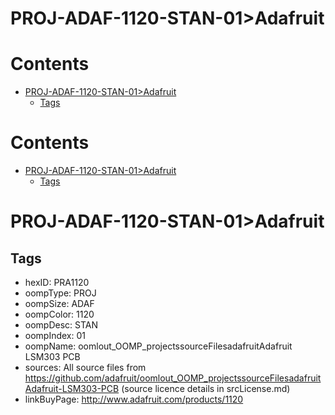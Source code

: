 
PROJ-ADAF-1120-STAN-01>Adafruit
===============================

Contents
========

* [PROJ-ADAF-1120-STAN-01>Adafruit](#proj-adaf-1120-stan-01adafruit)
	* [Tags](#tags)

Contents
========

* [PROJ-ADAF-1120-STAN-01>Adafruit](#proj-adaf-1120-stan-01adafruit)
	* [Tags](#tags)

# PROJ-ADAF-1120-STAN-01>Adafruit

## Tags

- hexID: PRA1120
- oompType: PROJ
- oompSize: ADAF
- oompColor: 1120
- oompDesc: STAN
- oompIndex: 01
- oompName: oomlout_OOMP_projectssourceFilesadafruitAdafruit LSM303 PCB
- sources: All source files from https://github.com/adafruit/oomlout_OOMP_projectssourceFilesadafruitAdafruit-LSM303-PCB (source licence details in srcLicense.md)
- linkBuyPage: http://www.adafruit.com/products/1120
